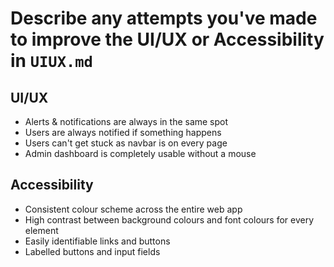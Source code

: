 # Describe any attempts you've made to improve the UI/UX or Accessibility in `UIUX.md`
## UI/UX
- Alerts & notifications are always in the same spot
- Users are always notified if something happens
- Users can't get stuck as navbar is on every page
- Admin dashboard is completely usable without a mouse

## Accessibility
- Consistent colour scheme across the entire web app
- High contrast between background colours and font colours for every element
- Easily identifiable links and buttons
- Labelled buttons and input fields